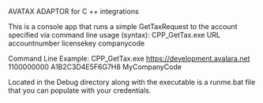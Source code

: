 AVATAX ADAPTOR for C ++ integrations

This is a console app that runs a simple GetTaxRequest to the account specified via command line usage (syntax): CPP_GetTax.exe URL accountnumber licensekey companycode

Command Line Example: CPP_GetTax.exe https://development.avalara.net 1100000000 A1B2C3D4E5F6G7H8 MyCompanyCode

Located in the Debug directory along with the executable is a runme.bat file that you can populate with your credentials.





